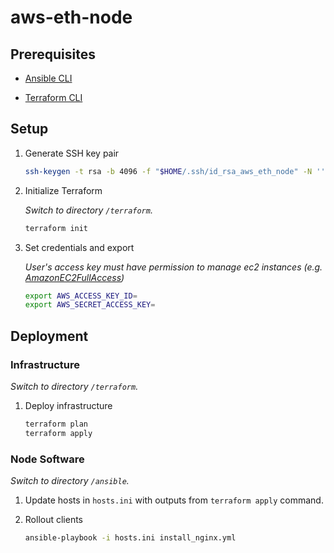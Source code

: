 # aws-eth-node

## Prerequisites

- [Ansible CLI](https://docs.ansible.com/ansible/latest/installation_guide/intro_installation.html)

- [Terraform CLI](https://developer.hashicorp.com/terraform/tutorials/aws-get-started/install-cli)

## Setup

1. Generate SSH key pair

   ```bash
   ssh-keygen -t rsa -b 4096 -f "$HOME/.ssh/id_rsa_aws_eth_node" -N ''
   ```

1. Initialize Terraform

   _Switch to directory `/terraform`._

   ```bash
   terraform init
   ```

1. Set credentials and export

   _User's access key must have permission to manage ec2 instances (e.g. [AmazonEC2FullAccess](https://docs.aws.amazon.com/aws-managed-policy/latest/reference/AmazonEC2FullAccess.html))_

   ```bash
   export AWS_ACCESS_KEY_ID=
   export AWS_SECRET_ACCESS_KEY=
   ```

## Deployment

### Infrastructure

_Switch to directory `/terraform`._

1. Deploy infrastructure

   ```bash
   terraform plan
   terraform apply
   ```

### Node Software

_Switch to directory `/ansible`._

1. Update hosts in `hosts.ini` with outputs from `terraform apply` command.

1. Rollout clients

   ```bash
   ansible-playbook -i hosts.ini install_nginx.yml
   ```

